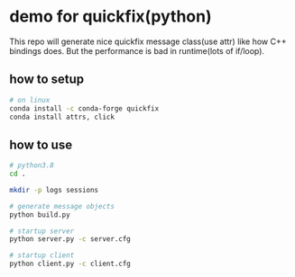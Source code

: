 # demo for quickfix(python)

This repo will generate nice quickfix message class(use attr) like how C++ bindings does. But the performance is bad in
runtime(lots of if/loop).

## how to setup
```bash
# on linux
conda install -c conda-forge quickfix
conda install attrs, click
```

## how to use
```bash
# python3.8
cd .

mkdir -p logs sessions

# generate message objects
python build.py

# startup server
python server.py -c server.cfg

# startup client
python client.py -c client.cfg
```
